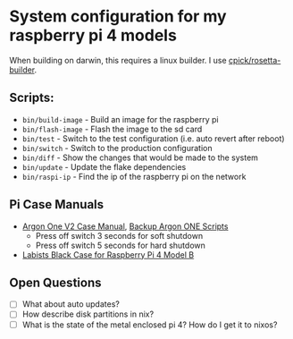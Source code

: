 # System configuration for my raspberry pi 4 models

When building on darwin, this requires a linux builder. I use [cpick/rosetta-builder](https://github.com/cpick/nix-rosetta-builder).

## Scripts:

- `bin/build-image` - Build an image for the raspberry pi
- `bin/flash-image` - Flash the image to the sd card
- `bin/test` - Switch to the test configuration (i.e. auto revert after reboot)
- `bin/switch` - Switch to the production configuration
- `bin/diff` - Show the changes that would be made to the system
- `bin/update` - Update the flake dependencies
- `bin/raspi-ip` - Find the ip of the raspberry pi on the network

## Pi Case Manuals

- [Argon One V2 Case Manual](https://cdn.shopify.com/s/files/1/0556/1660/2177/files/AR1_M.2_INSTRUCTION_MANUAL_20200922.pdf?v=1646125952), [Backup Argon ONE Scripts](https://github.com/okunze/Argon40-ArgonOne-Script?tab=readme-ov-file)
  - Press off switch 3 seconds for soft shutdown
  - Press off switch 5 seconds for hard shutdown
- [Labists Black Case for Raspberry Pi 4 Model B](https://labists.com/products/raspberry-pi-4-case-kit)

## Open Questions

- [ ] What about auto updates?
- [ ] How describe disk partitions in nix?
- [ ] What is the state of the metal enclosed pi 4? How do I get it to nixos?
